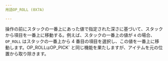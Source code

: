 ```yaml
---
用語OP_ROLL (0X7A)

---
```

操作の前にスタックの一番上にあった値で指定された深さに基づいて、スタックから項目を一番上に移動する。例えば、スタックの一番上の値が `4` の場合、 `OP_ROLL` はスタックの一番上から 4 番目の項目を選択し、この値を一番上に移動します。OP_ROLL` は `OP_PICK` と同じ機能を果たしますが、アイテムを元の位置から取り除きます。